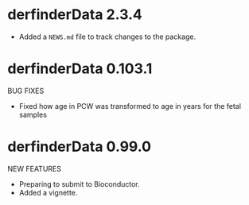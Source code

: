 # derfinderData 2.3.4

* Added a `NEWS.md` file to track changes to the package.

# derfinderData 0.103.1


BUG FIXES

* Fixed how age in PCW was transformed to age in years for the fetal samples

# derfinderData 0.99.0

NEW FEATURES

* Preparing to submit to Bioconductor.
* Added a vignette.
